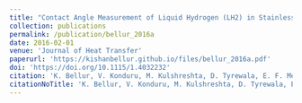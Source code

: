 ```yaml
---
title: "Contact Angle Measurement of Liquid Hydrogen (LH2) in Stainless Steel and Aluminum Cells"
collection: publications
permalink: /publication/bellur_2016a
date: 2016-02-01
venue: 'Journal of Heat Transfer'
paperurl: 'https://kishanbellur.github.io/files/bellur_2016a.pdf'
doi: 'https://doi.org/10.1115/1.4032232'
citation: 'K. Bellur, V. Konduru, M. Kulshreshta, D. Tyrewala, E. F. Médici, J. S. Allen, C.K. Choi, D. S. Hussey, D. L. Jacobson, J. Leão, J. McQuillen, J. Hermanson and A. Tamilarasan, “Contact Angle Measurement of Liquid Hydrogen (LH2) in Stainless Steel and Aluminum Cells”, Journal of Heat Transfer, 138(2), 2016.'
citationNoTitle: 'K. Bellur, V. Konduru, M. Kulshreshta, D. Tyrewala, E. F. Médici, J. S. Allen, C.K. Choi, D. S. Hussey, D. L. Jacobson, J. Leão, J. McQuillen, J. Hermanson and A. Tamilarasan, *Journal of Heat Transfer*, 138(2), 2016.'
---
```



